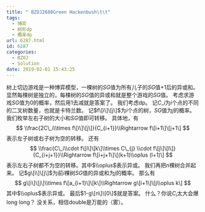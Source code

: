 ```yaml
---
title: " BZOJ2688Green Hackenbush\t\t"
tags:
  - 博弈
  - 树形dp
  - 概率dp
url: 6287.html
id: 6287
categories:
  - BZOJ
  - Solution
date: 2019-02-01 15:43:25
---
```


树上切边游戏是一种博弈模型，一棵树的$SG$值为所有儿子的$SG$值$+1$后的异或和。 显然每棵树是独立的，每棵树的$SG$值的异或和就是整个游戏的$SG$值。 考虑求游戏$SG$值为$0$的概率，然后用$1$去减就是答案了。 我们考虑dp。 记$C\_i$为$i$个点的不同的二叉树数量，也就是卡特兰数。 记$f\[i\]\[j\]$为$i$个点的树，$SG$值为$j$的概率。 我们枚举左右子树的大小和$SG$值即可转移。 具体地，有 $$ \\frac{2C\_i\\times f\[i\]\[j\]}{C_{i+1}}\\Rightarrow f\[i+1\]\[j+1\] $$ 表示左子树或右子树为空的转移。 还有 $$ \\frac{C\_i\\cdot f\[i\]\[k\]\\times C\_{j} \\cdot f\[j\]\[l\]}{C_{i+j+1}}\\Rightarrow f\[i+j+1\]\[(k+1)\\oplus (l+1)\] $$ 表示左右子树都不为空的转移。其中$\\oplus​$表示异或。 我们再把$n$棵树合并起来。 记$g\[i\]\[j\]$为前$i$棵树$SG$值的异或和为$j$的概率。 那么有 $$ g\[i\]\[j\]\\times f\[a_{i+1}\]\[k\]\\Rightarrow g\[i+1\]\[j\\oplus k\] $$ 其中$\\oplus$表示异或。 最后$1-g\[n\]\[0\]$就是答案。 什么？你说$C_i$太大会爆long long？ 没关系，相信double是万能的（雾）。